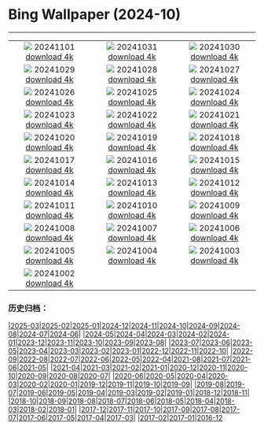 # Bing Wallpaper (2024-10)
**************
| | | |
| :----: | :----: | :----: |
| ![](https://www.bing.com/th?id=OHR.LencoisMaranhao_EN-IN6380365409_1920x1080.jpg) 20241101 [download 4k](https://www.bing.com/th?id=OHR.LencoisMaranhao_EN-IN6380365409_UHD.jpg) | ![](https://www.bing.com/th?id=OHR.FireworksDiwali_EN-IN6255593826_1920x1080.jpg) 20241031 [download 4k](https://www.bing.com/th?id=OHR.FireworksDiwali_EN-IN6255593826_UHD.jpg) | ![](https://www.bing.com/th?id=OHR.HauntedEdinburgh_EN-IN2114348431_1920x1080.jpg) 20241030 [download 4k](https://www.bing.com/th?id=OHR.HauntedEdinburgh_EN-IN2114348431_UHD.jpg) |
| ![](https://www.bing.com/th?id=OHR.GreatOwl_EN-IN1904350496_1920x1080.jpg) 20241029 [download 4k](https://www.bing.com/th?id=OHR.GreatOwl_EN-IN1904350496_UHD.jpg) | ![](https://www.bing.com/th?id=OHR.PumpkinMist_EN-IN1738754206_1920x1080.jpg) 20241028 [download 4k](https://www.bing.com/th?id=OHR.PumpkinMist_EN-IN1738754206_UHD.jpg) | ![](https://www.bing.com/th?id=OHR.PolarBearHug_EN-IN1521700160_1920x1080.jpg) 20241027 [download 4k](https://www.bing.com/th?id=OHR.PolarBearHug_EN-IN1521700160_UHD.jpg) |
| ![](https://www.bing.com/th?id=OHR.GhostForest_EN-IN3485758200_1920x1080.jpg) 20241026 [download 4k](https://www.bing.com/th?id=OHR.GhostForest_EN-IN3485758200_UHD.jpg) | ![](https://www.bing.com/th?id=OHR.GoldenTempleIN_EN-IN0200918572_1920x1080.jpg) 20241025 [download 4k](https://www.bing.com/th?id=OHR.GoldenTempleIN_EN-IN0200918572_UHD.jpg) | ![](https://www.bing.com/th?id=OHR.BodieCalifornia_EN-IN0325721047_1920x1080.jpg) 20241024 [download 4k](https://www.bing.com/th?id=OHR.BodieCalifornia_EN-IN0325721047_UHD.jpg) |
| ![](https://www.bing.com/th?id=OHR.MadameSherriCastle_EN-IN8531009013_1920x1080.jpg) 20241023 [download 4k](https://www.bing.com/th?id=OHR.MadameSherriCastle_EN-IN8531009013_UHD.jpg) | ![](https://www.bing.com/th?id=OHR.MonsterDoor_EN-IN9699696476_1920x1080.jpg) 20241022 [download 4k](https://www.bing.com/th?id=OHR.MonsterDoor_EN-IN9699696476_UHD.jpg) | ![](https://www.bing.com/th?id=OHR.AutumnCypress_EN-IN6952918183_1920x1080.jpg) 20241021 [download 4k](https://www.bing.com/th?id=OHR.AutumnCypress_EN-IN6952918183_UHD.jpg) |
| ![](https://www.bing.com/th?id=OHR.SmilingSloth_EN-IN6528412181_1920x1080.jpg) 20241020 [download 4k](https://www.bing.com/th?id=OHR.SmilingSloth_EN-IN6528412181_UHD.jpg) | ![](https://www.bing.com/th?id=OHR.DenderaTemple_EN-IN5970079053_1920x1080.jpg) 20241019 [download 4k](https://www.bing.com/th?id=OHR.DenderaTemple_EN-IN5970079053_UHD.jpg) | ![](https://www.bing.com/th?id=OHR.CentralParkAutumn_EN-IN5680267984_1920x1080.jpg) 20241018 [download 4k](https://www.bing.com/th?id=OHR.CentralParkAutumn_EN-IN5680267984_UHD.jpg) |
| ![](https://www.bing.com/th?id=OHR.KochiaJapan_EN-IN5650335355_1920x1080.jpg) 20241017 [download 4k](https://www.bing.com/th?id=OHR.KochiaJapan_EN-IN5650335355_UHD.jpg) | ![](https://www.bing.com/th?id=OHR.FossilsDorset_EN-IN8166306282_1920x1080.jpg) 20241016 [download 4k](https://www.bing.com/th?id=OHR.FossilsDorset_EN-IN8166306282_UHD.jpg) | ![](https://www.bing.com/th?id=OHR.MaraMigration_EN-IN7701830094_1920x1080.jpg) 20241015 [download 4k](https://www.bing.com/th?id=OHR.MaraMigration_EN-IN7701830094_UHD.jpg) |
| ![](https://www.bing.com/th?id=OHR.CocoBeach_EN-IN4417301861_1920x1080.jpg) 20241014 [download 4k](https://www.bing.com/th?id=OHR.CocoBeach_EN-IN4417301861_UHD.jpg) | ![](https://www.bing.com/th?id=OHR.AlcazarSeville_EN-IN3915163511_1920x1080.jpg) 20241013 [download 4k](https://www.bing.com/th?id=OHR.AlcazarSeville_EN-IN3915163511_UHD.jpg) | ![](https://www.bing.com/th?id=OHR.DussehraMysore_EN-IN0426603332_1920x1080.jpg) 20241012 [download 4k](https://www.bing.com/th?id=OHR.DussehraMysore_EN-IN0426603332_UHD.jpg) |
| ![](https://www.bing.com/th?id=OHR.QuebecDuck_EN-IN6498950304_1920x1080.jpg) 20241011 [download 4k](https://www.bing.com/th?id=OHR.QuebecDuck_EN-IN6498950304_UHD.jpg) | ![](https://www.bing.com/th?id=OHR.SoranoItaly_EN-IN0546705889_1920x1080.jpg) 20241010 [download 4k](https://www.bing.com/th?id=OHR.SoranoItaly_EN-IN0546705889_UHD.jpg) | ![](https://www.bing.com/th?id=OHR.AspensColorado_EN-IN9587734366_1920x1080.jpg) 20241009 [download 4k](https://www.bing.com/th?id=OHR.AspensColorado_EN-IN9587734366_UHD.jpg) |
| ![](https://www.bing.com/th?id=OHR.MototiOctopus_EN-IN8264456645_1920x1080.jpg) 20241008 [download 4k](https://www.bing.com/th?id=OHR.MototiOctopus_EN-IN8264456645_UHD.jpg) | ![](https://www.bing.com/th?id=OHR.ElbePhilharmonic_EN-IN7738424525_1920x1080.jpg) 20241007 [download 4k](https://www.bing.com/th?id=OHR.ElbePhilharmonic_EN-IN7738424525_UHD.jpg) | ![](https://www.bing.com/th?id=OHR.CoyoteGulch_EN-IN7315826699_1920x1080.jpg) 20241006 [download 4k](https://www.bing.com/th?id=OHR.CoyoteGulch_EN-IN7315826699_UHD.jpg) |
| ![](https://www.bing.com/th?id=OHR.ElephantTeacher_EN-IN6887174228_1920x1080.jpg) 20241005 [download 4k](https://www.bing.com/th?id=OHR.ElephantTeacher_EN-IN6887174228_UHD.jpg) | ![](https://www.bing.com/th?id=OHR.EuropaMoon_EN-IN7952428847_1920x1080.jpg) 20241004 [download 4k](https://www.bing.com/th?id=OHR.EuropaMoon_EN-IN7952428847_UHD.jpg) | ![](https://www.bing.com/th?id=OHR.TajMahalReflection_EN-IN4245237170_1920x1080.jpg) 20241003 [download 4k](https://www.bing.com/th?id=OHR.TajMahalReflection_EN-IN4245237170_UHD.jpg) |
| ![](https://www.bing.com/th?id=OHR.FatherGandhi_EN-IN5411891616_1920x1080.jpg) 20241002 [download 4k](https://www.bing.com/th?id=OHR.FatherGandhi_EN-IN5411891616_UHD.jpg) |  |  |

### 历史归档：

|[2025-03](2025-03/2025-03.md)|[2025-02](2025-02/2025-02.md)|[2025-01](2025-01/2025-01.md)|[2024-12](2024-12/2024-12.md)|[2024-11](2024-11/2024-11.md)|[2024-10](2024-10/2024-10.md)|[2024-09](2024-09/2024-09.md)|[2024-08](2024-08/2024-08.md)|[2024-07](2024-07/2024-07.md)|[2024-06](2024-06/2024-06.md)|
|[2024-05](2024-05/2024-05.md)|[2024-04](2024-04/2024-04.md)|[2024-03](2024-03/2024-03.md)|[2024-02](2024-02/2024-02.md)|[2024-01](2024-01/2024-01.md)|[2023-12](2023-12/2023-12.md)|[2023-11](2023-11/2023-11.md)|[2023-10](2023-10/2023-10.md)|[2023-09](2023-09/2023-09.md)|[2023-08](2023-08/2023-08.md)|
|[2023-07](2023-07/2023-07.md)|[2023-06](2023-06/2023-06.md)|[2023-05](2023-05/2023-05.md)|[2023-04](2023-04/2023-04.md)|[2023-03](2023-03/2023-03.md)|[2023-02](2023-02/2023-02.md)|[2023-01](2023-01/2023-01.md)|[2022-12](2022-12/2022-12.md)|[2022-11](2022-11/2022-11.md)|[2022-10](2022-10/2022-10.md)|
|[2022-09](2022-09/2022-09.md)|[2022-08](2022-08/2022-08.md)|[2022-07](2022-07/2022-07.md)|[2022-06](2022-06/2022-06.md)|[2022-05](2022-05/2022-05.md)|[2022-04](2022-04/2022-04.md)|[2021-08](2021-08/2021-08.md)|[2021-07](2021-07/2021-07.md)|[2021-06](2021-06/2021-06.md)|[2021-05](2021-05/2021-05.md)|
|[2021-04](2021-04/2021-04.md)|[2021-03](2021-03/2021-03.md)|[2021-02](2021-02/2021-02.md)|[2021-01](2021-01/2021-01.md)|[2020-12](2020-12/2020-12.md)|[2020-11](2020-11/2020-11.md)|[2020-10](2020-10/2020-10.md)|[2020-09](2020-09/2020-09.md)|[2020-08](2020-08/2020-08.md)|[2020-07](2020-07/2020-07.md)|
|[2020-06](2020-06/2020-06.md)|[2020-05](2020-05/2020-05.md)|[2020-04](2020-04/2020-04.md)|[2020-03](2020-03/2020-03.md)|[2020-02](2020-02/2020-02.md)|[2020-01](2020-01/2020-01.md)|[2019-12](2019-12/2019-12.md)|[2019-11](2019-11/2019-11.md)|[2019-10](2019-10/2019-10.md)|[2019-09](2019-09/2019-09.md)|
|[2019-08](2019-08/2019-08.md)|[2019-07](2019-07/2019-07.md)|[2019-06](2019-06/2019-06.md)|[2019-05](2019-05/2019-05.md)|[2019-04](2019-04/2019-04.md)|[2019-03](2019-03/2019-03.md)|[2019-02](2019-02/2019-02.md)|[2019-01](2019-01/2019-01.md)|[2018-12](2018-12/2018-12.md)|[2018-11](2018-11/2018-11.md)|
|[2018-10](2018-10/2018-10.md)|[2018-09](2018-09/2018-09.md)|[2018-08](2018-08/2018-08.md)|[2018-07](2018-07/2018-07.md)|[2018-06](2018-06/2018-06.md)|[2018-05](2018-05/2018-05.md)|[2018-04](2018-04/2018-04.md)|[2018-03](2018-03/2018-03.md)|[2018-02](2018-02/2018-02.md)|[2018-01](2018-01/2018-01.md)|
|[2017-12](2017-12/2017-12.md)|[2017-11](2017-11/2017-11.md)|[2017-10](2017-10/2017-10.md)|[2017-09](2017-09/2017-09.md)|[2017-08](2017-08/2017-08.md)|[2017-07](2017-07/2017-07.md)|[2017-06](2017-06/2017-06.md)|[2017-05](2017-05/2017-05.md)|[2017-04](2017-04/2017-04.md)|[2017-03](2017-03/2017-03.md)|
|[2017-02](2017-02/2017-02.md)|[2017-01](2017-01/2017-01.md)|[2016-12](2016-12/2016-12.md)